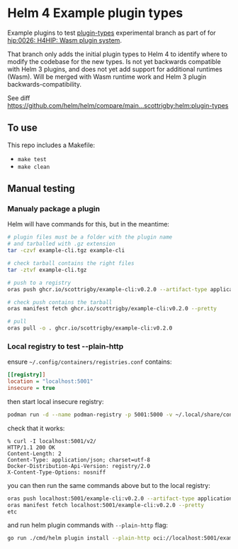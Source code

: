 # Helm 4 Example plugin types

Example plugins to test [plugin-types](https://github.com/scottrigby/helm/tree/plugin-types) experimental branch as part of for [hip:0026: H4HIP: Wasm plugin system](https://github.com/helm/community/blob/main/hips/hip-0026.md).

That branch only adds the initial plugin types to Helm 4 to identify where to modify the codebase for the new types. Is not yet backwards compatible with Helm 3 plugins, and does not yet add support for additional runtimes (Wasm). Will be merged with Wasm runtime work and Helm 3 plugin backwards-compatibility.

See diff https://github.com/helm/helm/compare/main...scottrigby:helm:plugin-types

## To use

This repo includes a Makefile:

- `make test`
- `make clean`

## Manual testing

### Manualy package a plugin

Helm will have commands for this, but in the meantime:

```sh
# plugin files must be a folder with the plugin name
# and tarballed with .gz extension
tar -czvf example-cli.tgz example-cli

# check tarball contains the right files
tar -ztvf example-cli.tgz

# push to a registry
oras push ghcr.io/scottrigby/example-cli:v0.2.0 --artifact-type application/vnd.helm.plugin.v1+json example-cli.tgz

# check push contains the tarball
oras manifest fetch ghcr.io/scottrigby/example-cli:v0.2.0 --pretty

# pull
oras pull -o . ghcr.io/scottrigby/example-cli:v0.2.0
```

### Local registry to test --plain-http

ensure `~/.config/containers/registries.conf` contains:

```ini
[[registry]]
location = "localhost:5001"
insecure = true
```

then start local insecure registry:

```sh
podman run -d --name podman-registry -p 5001:5000 -v ~/.local/share/containers/registry:/var/lib/registry --restart=always registry:2
```

check that it works:

```console
% curl -I localhost:5001/v2/
HTTP/1.1 200 OK
Content-Length: 2
Content-Type: application/json; charset=utf-8
Docker-Distribution-Api-Version: registry/2.0
X-Content-Type-Options: nosniff
```

you can then run the same commands above but to the local registry:

```sh
oras push localhost:5001/example-cli:v0.2.0 --artifact-type application/vnd.helm.plugin.v1+json example-cli.tgz
oras manifest fetch localhost:5001/example-cli:v0.2.0 --pretty
etc
```

and run helm plugin commands with `--plain-http` flag:

```sh
go run ./cmd/helm plugin install --plain-http oci://localhost:5001/example-cli:v0.2.0
```
